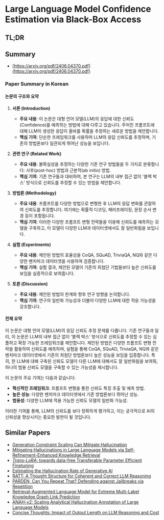 # Large Language Model Confidence Estimation via Black-Box Access
## TL;DR
## Summary
- [https://arxiv.org/pdf/2406.04370.pdf](https://arxiv.org/pdf/2406.04370.pdf)

### Paper Summary in Korean

#### 논문의 구조와 요약

1. **서론 (Introduction)**
    - **주요 내용**: 이 논문은 대형 언어 모델(LLM)의 응답에 대한 신뢰도(Confidence)를 예측하는 방법에 대해 다루고 있습니다. 주어진 프롬프트에 대해 LLM이 생성한 응답이 올바를 확률을 추정하는 새로운 방법을 제안합니다.
    - **핵심 기여**: 단순한 프레임워크를 사용하여 LLM의 응답 신뢰도를 추정하며, 기존의 방법론보다 일관되게 뛰어난 성능을 보입니다.

2. **관련 연구 (Related Work)**
    - **주요 내용**: 불확실성을 추정하는 다양한 기존 연구 방법들을 두 가지로 분류합니다: 사후(post-hoc) 방법과 근본적(ab initio) 방법.
    - **핵심 기여**: 기존 연구들과 대비하여, 본 연구는 LLM의 내부 접근 없이 '블랙 박스' 방식으로 신뢰도를 추정할 수 있는 방법을 제안합니다.

3. **방법론 (Methodology)**
    - **주요 내용**: 프롬프트를 다양한 방법으로 변형한 후 LLM의 응답 변화를 관찰하여 신뢰도를 추정합니다. 여기에는 확률적 디코딩, 패러프레이징, 문장 순서 변경 등이 포함됩니다.
    - **핵심 기여**: 이러한 다양한 프롬프트 변형 전략들을 이용해 신뢰도를 예측하는 모델을 구축하고, 이 모델이 다양한 LLM과 데이터셋에서도 잘 일반화됨을 보입니다.

4. **실험 (Experiments)**
    - **주요 내용**: 제안된 방법의 효율성을 CoQA, SQuAD, TriviaQA, NQ와 같은 다양한 벤치마크 데이터셋을 사용하여 검증합니다.
    - **핵심 기여**: 실험 결과, 제안된 모델이 기존의 최첨단 기법들보다 높은 신뢰도를 보임을 실증적으로 보여줍니다.

5. **토론 (Discussion)**
    - **주요 내용**: 제안된 방법의 한계와 향후 연구 방향을 논의합니다.
    - **핵심 기여**: 연구의 일반화 가능성과 더불어 다양한 LLM에 대한 적응 가능성을 강조합니다.

#### 전체 요약

이 논문은 대형 언어 모델(LLM)의 응답 신뢰도 추정 문제를 다룹니다. 기존 연구들과 달리, 이 논문은 LLM의 내부 접근 없이 '블랙 박스' 방식으로 신뢰도를 추정할 수 있는 심플하고 확장 가능한 프레임워크를 제안합니다. 제안된 방법은 다양한 프롬프트 변형 전략을 활용하여 신뢰도를 예측하며, 실험을 통해 CoQA, SQuAD, TriviaQA, NQ와 같은 벤치마크 데이터셋에서 기존의 최첨단 방법론보다 높은 성능을 보임을 입증합니다. 특히, 한 LLM에 대해 구축된 신뢰도 모델이 다른 LLM에 대해서도 잘 일반화됨을 보여줘, 하나의 범용 신뢰도 모델을 구축할 수 있는 가능성을 제시합니다.

이 논문의 주요 기여는 다음과 같습니다:
- **혁신적인 프레임워크**: 프롬프트 변형을 통한 신뢰도 특징 추출 및 예측 방법.
- **높은 성능**: 다양한 벤치마크 데이터셋에서 기존 방법론보다 뛰어난 성능.
- **범용성**: 다양한 LLM에 적용 가능한 신뢰도 모델의 일반화 가능성.

이러한 기여를 통해, LLM의 신뢰도를 보다 정확하게 평가하고, 이는 궁극적으로 AI의 신뢰성을 향상시키는 중요한 발판이 될 것입니다.

## Similar Papers
- [Generation Constraint Scaling Can Mitigate Hallucination](2407.16908.md)
- [Mitigating Hallucinations in Large Language Models via Self-Refinement-Enhanced Knowledge Retrieval](2405.06545.md)
- [$\textit{Trans-LoRA}$: towards data-free Transferable Parameter Efficient Finetuning](2405.17258.md)
- [Estimating the Hallucination Rate of Generative AI](2406.07457.md)
- [RATT: A Thought Structure for Coherent and Correct LLM Reasoning](2406.02746.md)
- [PARDEN, Can You Repeat That? Defending against Jailbreaks via Repetition](2405.07932.md)
- [Retrieval-Augmented Language Model for Extreme Multi-Label Knowledge Graph Link Prediction](2405.12656.md)
- [ANAH-v2: Scaling Analytical Hallucination Annotation of Large Language Models](2407.04693.md)
- [Concise Thoughts: Impact of Output Length on LLM Reasoning and Cost](2407.19825.md)
